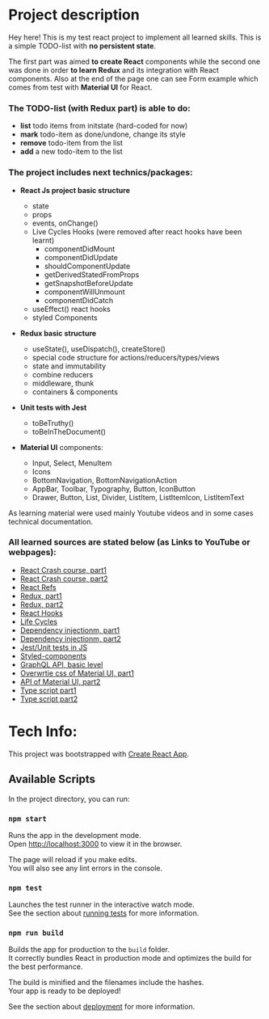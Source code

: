 # Project description

Hey here! This is my test react project to implement all learned skills.
This is a simple TODO-list with **no persistent state**.

The first part was aimed **to create React** components while the second one was done in order **to learn Redux** and its integration with React components.
Also at the end of the page one can see Form example which comes from test with **Material UI** for React.

### The TODO-list (with Redux part) **is able to do**:

- **list** todo items from initstate (hard-coded for now)
- **mark** todo-item as done/undone, change its style
- **remove** todo-item from the list
- **add** a new todo-item to the list

### The project includes next **technics/packages**:

- **React Js project basic structure**
  - state
  - props
  - events, onChange()
  - Live Cycles Hooks (were removed after react hooks have been learnt)
    - componentDidMount
    - componentDidUpdate
    - shouldComponentUpdate
    - getDerivedStatedFromProps
    - getSnapshotBeforeUpdate
    - componentWillUnmount
    - componentDidCatch
  - useEffect() react hooks
  - styled Components
- **Redux basic structure**

  - useState(), useDispatch(), createStore()
  - special code structure for actions/reducers/types/views
  - state and immutability
  - combine reducers
  - middleware, thunk
  - containers & components

- **Unit tests with Jest**

  - toBeTruthy()
  - toBeInTheDocument()

- **Material UI** components:
  - Input, Select, MenuItem
  - Icons
  - BottomNavigation, BottomNavigationAction
  - AppBar, Toolbar, Typography, Button, IconButton
  - Drawer, Button, List, Divider, ListItem, ListItemIcon, ListItemText

As learning material were used mainly Youtube videos and in some cases technical documentation.

### All learned sources are stated below (**as Links** to YouTube or webpages):

- [React Crash course, part1](https://www.youtube.com/watch?v=pgAvVxowaYU)
- [React Crash course, part2](https://www.youtube.com/watch?v=sBws8MSXN7A)
- [React Refs](https://www.youtube.com/watch?v=FXa9mMTKOu8)
- [Redux, part1](https://www.youtube.com/watch?v=93p3LxR9xfM)
- [Redux, part2](https://www.youtube.com/watch?v=qrsle5quS7A&list=PL55RiY5tL51rrC3sh8qLiYHqUV3twEYU_)
- [React Hooks](https://www.youtube.com/watch?v=-MlNBTSg_Ww)
- [Life Cycles](https://www.youtube.com/watch?v=m_mtV4YaI8c)
- [Dependency injectionm, part1](https://www.youtube.com/watch?v=0X1Ns2NRfks)
- [Dependency injectionm, part2](https://www.youtube.com/watch?v=sD94szvFqGw)
- [Jest/Unit tests in JS](https://www.youtube.com/watch?v=7r4xVDI2vho)
- [Styled-components](https://www.youtube.com/watch?v=NMiEREulVLc)
- [GraphQL API, basic level](https://www.youtube.com/watch?v=PeAOEAmR0D0)
- [Overwrtie css of Material UI, part1](https://material-ui.com/ru/customization/components/)
- [API of Material UI, part2](https://material-ui.com/ru/api/app-bar/)
- [Type script part1](https://www.youtube.com/watch?v=BwuLxPH8IDs)
- [Type script part2](https://www.youtube.com/watch?v=rAy_3SIqT-E)

# Tech Info:

This project was bootstrapped with [Create React App](https://github.com/facebook/create-react-app).

## Available Scripts

In the project directory, you can run:

### `npm start`

Runs the app in the development mode.<br />
Open [http://localhost:3000](http://localhost:3000) to view it in the browser.

The page will reload if you make edits.<br />
You will also see any lint errors in the console.

### `npm test`

Launches the test runner in the interactive watch mode.<br />
See the section about [running tests](https://facebook.github.io/create-react-app/docs/running-tests) for more information.

### `npm run build`

Builds the app for production to the `build` folder.<br />
It correctly bundles React in production mode and optimizes the build for the best performance.

The build is minified and the filenames include the hashes.<br />
Your app is ready to be deployed!

See the section about [deployment](https://facebook.github.io/create-react-app/docs/deployment) for more information.
